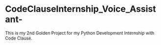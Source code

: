 # CodeClauseInternship_Voice_Assistant-
This is my 2nd Golden Project for my Python Development Internship with Code Clause.
